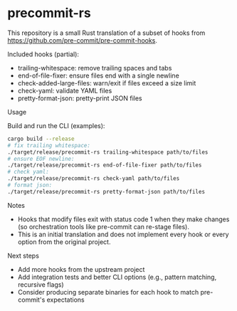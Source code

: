 # precommit-rs

This repository is a small Rust translation of a subset of hooks from https://github.com/pre-commit/pre-commit-hooks.

Included hooks (partial):

- trailing-whitespace: remove trailing spaces and tabs
- end-of-file-fixer: ensure files end with a single newline
- check-added-large-files: warn/exit if files exceed a size limit
- check-yaml: validate YAML files
- pretty-format-json: pretty-print JSON files

Usage

Build and run the CLI (examples):

```bash
cargo build --release
# fix trailing whitespace:
./target/release/precommit-rs trailing-whitespace path/to/files
# ensure EOF newline:
./target/release/precommit-rs end-of-file-fixer path/to/files
# check yaml:
./target/release/precommit-rs check-yaml path/to/files
# format json:
./target/release/precommit-rs pretty-format-json path/to/files
```

Notes

- Hooks that modify files exit with status code 1 when they make changes (so orchestration tools like pre-commit can re-stage files).
- This is an initial translation and does not implement every hook or every option from the original project.

Next steps

- Add more hooks from the upstream project
- Add integration tests and better CLI options (e.g., pattern matching, recursive flags)
- Consider producing separate binaries for each hook to match pre-commit's expectations
